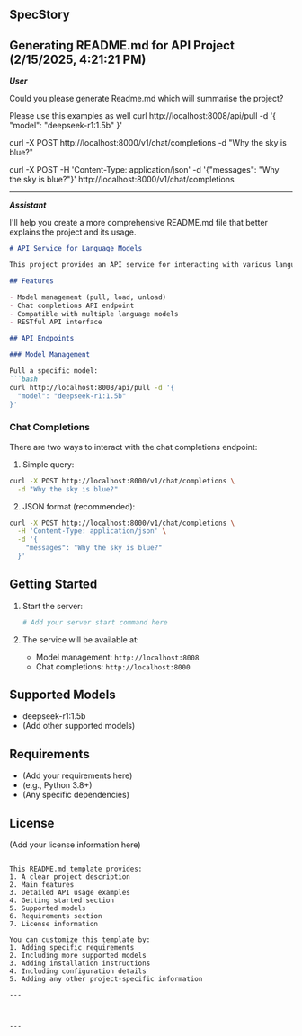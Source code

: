 ## SpecStory

## Generating README.md for API Project (2/15/2025, 4:21:21 PM)

_**User**_

Could you please generate Readme.md which will summarise the project?


Please use this examples as well
curl http://localhost:8008/api/pull -d '{
  "model": "deepseek-r1:1.5b"
}'

curl -X POST http://localhost:8000/v1/chat/completions -d "Why the sky is blue?"

curl -X POST -H 'Content-Type: application/json' -d '{"messages": "Why the sky is blue?"}' http://localhost:8000/v1/chat/completions

---

_**Assistant**_

I'll help you create a more comprehensive README.md file that better explains the project and its usage.

```markdown:Readme.md
# API Service for Language Models

This project provides an API service for interacting with various language models. It supports model management and chat completions through REST API endpoints.

## Features

- Model management (pull, load, unload)
- Chat completions API endpoint
- Compatible with multiple language models
- RESTful API interface

## API Endpoints

### Model Management

Pull a specific model:
```bash
curl http://localhost:8008/api/pull -d '{
  "model": "deepseek-r1:1.5b"
}'
```

### Chat Completions

There are two ways to interact with the chat completions endpoint:

1. Simple query:
```bash
curl -X POST http://localhost:8000/v1/chat/completions \
  -d "Why the sky is blue?"
```

2. JSON format (recommended):
```bash
curl -X POST http://localhost:8000/v1/chat/completions \
  -H 'Content-Type: application/json' \
  -d '{
    "messages": "Why the sky is blue?"
  }'
```

## Getting Started

1. Start the server:
   ```bash
   # Add your server start command here
   ```

2. The service will be available at:
   - Model management: `http://localhost:8008`
   - Chat completions: `http://localhost:8000`

## Supported Models

- deepseek-r1:1.5b
- (Add other supported models)

## Requirements

- (Add your requirements here)
- (e.g., Python 3.8+)
- (Any specific dependencies)

## License

(Add your license information here)
```

This README.md template provides:
1. A clear project description
2. Main features
3. Detailed API usage examples
4. Getting started section
5. Supported models
6. Requirements section
7. License information

You can customize this template by:
1. Adding specific requirements
2. Including more supported models
3. Adding installation instructions
4. Including configuration details
5. Adding any other project-specific information

---



---

